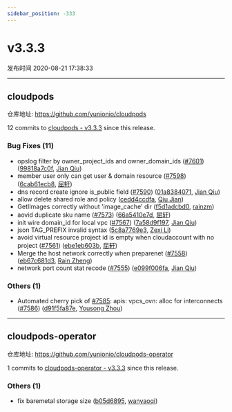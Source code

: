 ```yaml
---
sidebar_position: -333
---
```


# v3.3.3

发布时间 2020-08-21 17:38:33

-----

## cloudpods

仓库地址: https://github.com/yunionio/cloudpods

12 commits to [cloudpods - v3.3.3] since this release.

### Bug Fixes (11)
- opslog filter by owner_project_ids and owner_domain_ids ([#7601](https://github.com/yunionio/cloudpods/issues/7601)) ([99818a7c0f](https://github.com/yunionio/cloudpods/commit/99818a7c0fb66a3ab4eb83753407026cf592a6bd), [Jian Qiu](mailto:swordqiu@gmail.com))
- member user only can get user & domain resource ([#7598](https://github.com/yunionio/cloudpods/issues/7598)) ([6cab61ecb8](https://github.com/yunionio/cloudpods/commit/6cab61ecb812eb3f6d05c22a82fcd97aec0ea4e3), [屈轩](mailto:qu_xuan@icloud.com))
- dns record create ignore is_public field ([#7590](https://github.com/yunionio/cloudpods/issues/7590)) ([01a8384071](https://github.com/yunionio/cloudpods/commit/01a8384071c8b9448969ca14815c61907e063db4), [Jian Qiu](mailto:swordqiu@gmail.com))
- allow delete shared role and policy ([cedd4ccdfa](https://github.com/yunionio/cloudpods/commit/cedd4ccdfae91f7a7c105da942ccad3b173a79a2), [Qiu Jian](mailto:qiujian@yunionyun.com))
- GetIImages correctly without 'image_cache' dir ([f5d1adcbd0](https://github.com/yunionio/cloudpods/commit/f5d1adcbd0da4ff63d1a8de18e263cf2ab5aaaa9), [rainzm](mailto:mjoycarry@gmail.com))
- aovid duplicate sku name ([#7573](https://github.com/yunionio/cloudpods/issues/7573)) ([66a5410e7d](https://github.com/yunionio/cloudpods/commit/66a5410e7d6850897f9ac73f941da1d9d32babe5), [屈轩](mailto:qu_xuan@icloud.com))
- init wire domain_id for local vpc ([#7567](https://github.com/yunionio/cloudpods/issues/7567)) ([7a58d9f197](https://github.com/yunionio/cloudpods/commit/7a58d9f197544a705c8c4709c2518a3813fcf0db), [Jian Qiu](mailto:swordqiu@gmail.com))
- json TAG_PREFIX invalid syntax ([5c8a7769e3](https://github.com/yunionio/cloudpods/commit/5c8a7769e30699c9f36705cf32d88ef286e801be), [Zexi Li](mailto:zexi.li@qq.com))
- avoid virtual resource project id is empty when cloudaccount with no project ([#7561](https://github.com/yunionio/cloudpods/issues/7561)) ([ebe1eb603b](https://github.com/yunionio/cloudpods/commit/ebe1eb603bca2499f1a0f44ef90c4022c179fce9), [屈轩](mailto:qu_xuan@icloud.com))
- Merge the host network correctly when preparenet ([#7558](https://github.com/yunionio/cloudpods/issues/7558)) ([eb67c681d3](https://github.com/yunionio/cloudpods/commit/eb67c681d342196231f19c799979023288048163), [Rain Zheng](mailto:mjoycarry@gmail.com))
- network port count stat recode ([#7555](https://github.com/yunionio/cloudpods/issues/7555)) ([e099f006fa](https://github.com/yunionio/cloudpods/commit/e099f006fa83fbeec2c44a47fbf7a9d8f5d2dd71), [Jian Qiu](mailto:swordqiu@gmail.com))

### Others (1)
- Automated cherry pick of [#7585](https://github.com/yunionio/cloudpods/issues/7585): apis: vpcs_ovn: alloc for interconnects ([#7586](https://github.com/yunionio/cloudpods/issues/7586)) ([d91f5fa87e](https://github.com/yunionio/cloudpods/commit/d91f5fa87ea7e3cbcd602fa12ca9604f02fb18c6), [Yousong Zhou](mailto:yszhou4tech@gmail.com))

[cloudpods - v3.3.3]: https://github.com/yunionio/cloudpods/compare/v3.3.2...v3.3.3
-----

## cloudpods-operator

仓库地址: https://github.com/yunionio/cloudpods-operator

1 commits to [cloudpods-operator - v3.3.3] since this release.

### Others (1)
- fix baremetal storage size ([b05d6895](https://github.com/yunionio/cloudpods-operator/commit/b05d6895a2f5443bdda449082ba7909139269d0c), [wanyaoqi](mailto:wanyaoqi@yunionyun.com))

[cloudpods-operator - v3.3.3]: https://github.com/yunionio/cloudpods-operator/compare/v3.3.2...v3.3.3
